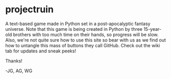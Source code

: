 # projectruin
A text-based game made in Python set in a post-apocalyptic fantasy universe.
Note that this game is being created in Python by three 15-year-old brothers with too much time on their hands,
so progress will be slow. Also, we're not quite sure how to use this site so bear with us as we find out how to 
untangle this mass of buttons they call GitHub.
Check out the wiki tab for updates and sneak peeks!

Thanks!

-JG, AG, WG
